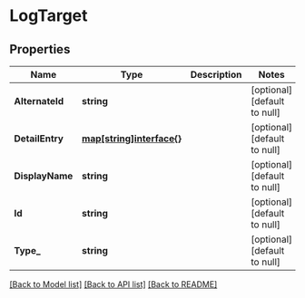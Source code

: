 # LogTarget

## Properties
Name | Type | Description | Notes
------------ | ------------- | ------------- | -------------
**AlternateId** | **string** |  | [optional] [default to null]
**DetailEntry** | [**map[string]interface{}**](interface{}.md) |  | [optional] [default to null]
**DisplayName** | **string** |  | [optional] [default to null]
**Id** | **string** |  | [optional] [default to null]
**Type_** | **string** |  | [optional] [default to null]

[[Back to Model list]](../README.md#documentation-for-models) [[Back to API list]](../README.md#documentation-for-api-endpoints) [[Back to README]](../README.md)

